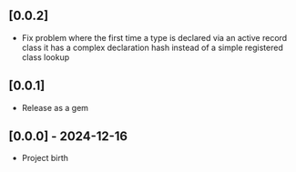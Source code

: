 ## [0.0.2]

- Fix problem where the first time a type is declared via an
  active record class it has a complex declaration hash instead of a simple
  registered class lookup

## [0.0.1]

- Release as a gem

## [0.0.0] - 2024-12-16

- Project birth
